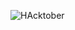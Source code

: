 ![HAcktober](https://user-images.githubusercontent.com/115492772/194920178-abd0bb44-219d-45cc-bdf5-cfe882a10e9e.png)
